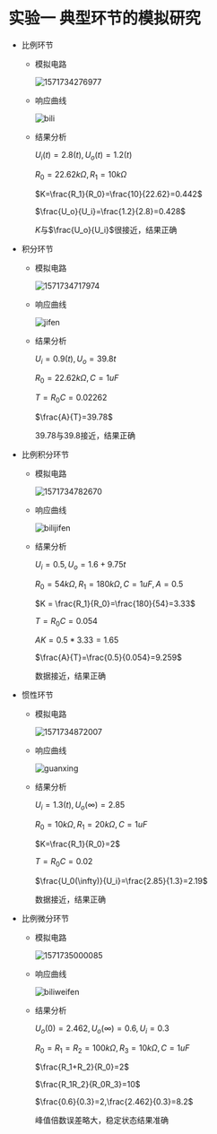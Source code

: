 # 实验一   典型环节的模拟研究

* 比例环节

  * 模拟电路

    ![1571734276977](C:\Users\Chenhui\Documents\自动控制原理\assets\1571734276977.png)

  * 响应曲线

    ![bili](C:\Users\Chenhui\Documents\自动控制原理\assets\bili.bmp)

  * 结果分析

    $U_i(t) = 2.8(t),U_o(t)=1.2(t)​$

    $R_0 = 22.62k\Omega, R_1=10k\Omega​$

    $K=\frac{R_1}{R_0}=\frac{10}{22.62}=0.442​$

    $\frac{U_o}{U_i}=\frac{1.2}{2.8}=0.428​$

    $K​$与$\frac{U_o}{U_i}​$很接近，结果正确

* 积分环节
  * 模拟电路

    ![1571734717974](C:\Users\Chenhui\Documents\自动控制原理\assets\1571734717974.png)

  * 响应曲线

    ![jifen](C:\Users\Chenhui\Documents\自动控制原理\assets\jifen.bmp)

  * 结果分析

    $U_i=0.9(t), U_o=39.8t$

    $R_0=22.62k\Omega,C=1uF$

    $T = R_0C=0.02262$

    $\frac{A}{T}=39.78​$

    39.78与39.8接近，结果正确

* 比例积分环节
  * 模拟电路

    ![1571734782670](C:\Users\Chenhui\Documents\自动控制原理\assets\1571734782670.png)

  * 响应曲线

    ![bilijifen](C:\Users\Chenhui\Documents\自动控制原理\assets\bilijifen.bmp)

  * 结果分析

    $U_i=0.5,U_o=1.6+9.75t$

    $R_0=54k\Omega,R_1=180k\Omega,C=1uF,A=0.5​$

    $K = \frac{R_1}{R_0}=\frac{180}{54}=3.33​$

    $T=R_0C=0.054​$

    $AK=0.5*3.33=1.65$

    $\frac{A}{T}=\frac{0.5}{0.054}=9.259​$

    数据接近，结果正确

* 惯性环节
  * 模拟电路

    ![1571734872007](C:\Users\Chenhui\Documents\自动控制原理\assets\1571734872007.png)

  * 响应曲线

    ![guanxing](C:\Users\Chenhui\Documents\自动控制原理\assets\guanxing.bmp)

  * 结果分析

    $U_i=1.3(t),U_o(\infty)=2.85$

    $R_0=10k\Omega,R_1=20k\Omega,C=1uF$

    $K=\frac{R_1}{R_0}=2$

    $T= R_0C=0.02​$

    $\frac{U_0(\infty)}{U_i}=\frac{2.85}{1.3}=2.19$

    数据接近，结果正确

* 比例微分环节

  * 模拟电路

    ![1571735000085](C:\Users\Chenhui\Documents\自动控制原理\assets\1571735000085.png)

  * 响应曲线

    ![biliweifen](C:\Users\Chenhui\Documents\自动控制原理\assets\biliweifen.bmp)

  * 结果分析

    $U_o(0)=2.462,U_o(\infty)=0.6, U_i=0.3$

    $R_0=R_1=R_2=100k\Omega,R_3=10k\Omega,C=1uF​$

    $\frac{R_1+R_2}{R_0}=2​$

    $\frac{R_1R_2}{R_0R_3}=10$

    $\frac{0.6}{0.3}=2,\frac{2.462}{0.3}=8.2$

    峰值倍数误差略大，稳定状态结果准确



